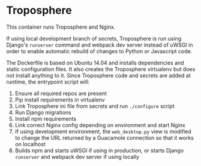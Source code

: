 # Troposphere


This container runs Troposphere and Nginx.


If using local development branch of secrets, Troposphere is run using Django's `runserver` command and webpack dev server instead of uWSGI in order to enable automatic rebuild of changes to Python or Javascript code.


The Dockerfile is based on Ubuntu 14.04 and installs dependencies and static configuration files. It also creates the Troposphere virtualenv but does not install anything to it. Since Troposphere code and secrets are added at runtime, the entrypoint script will:

  1. Ensure all required repos are present
  2. Pip install requirements in virtualenv
  3. Link Troposphere ini file from secrets and run `./configure` script
  4. Run Django migrations
  5. Install npm requirements
  6. Link correct Nginx config depending on environment and start Nginx
  7. If using development environment, the `web_desktop.py` view is modified to change the URL returned by a Guacamole connection so that it works on localhost
  8. Builds npm and starts uWSGI if using in production, or starts Django `runserver` and webpack dev server if using locally
